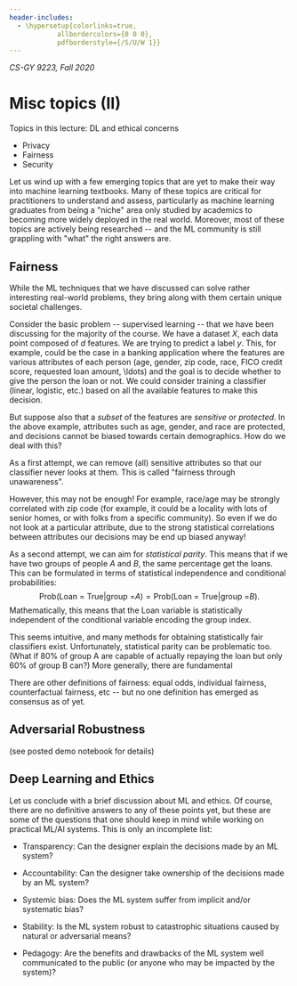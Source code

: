 ```yaml
---
header-includes:
  - \hypersetup{colorlinks=true,
            allbordercolors={0 0 0},
            pdfborderstyle={/S/U/W 1}}
---
```


_CS-GY 9223, Fall 2020_

# Misc topics (II)

Topics in this lecture: DL and ethical concerns

* Privacy
* Fairness
* Security

Let us wind up with a few emerging topics that are yet to make their way into machine learning textbooks. Many of these topics are critical for practitioners to understand and assess, particularly as machine learning graduates from being a "niche" area only studied by academics to becoming more widely deployed in the real world. Moreover, most of these topics are actively being researched -- and the ML community is still grappling with "what" the right answers are.

## Fairness

While the ML techniques that we have discussed can solve rather interesting real-world problems, they bring along with them certain unique societal challenges.

Consider the basic problem -- supervised learning -- that we have been discussing for the majority of the course. We have a dataset $X$, each data point composed of $d$ features. We are trying to predict a label $y$. This, for example, could be the case in a banking application where the features are various attributes of each person (age, gender, zip code, race, FICO credit score, requested loan amount, \ldots) and the goal is to decide whether to give the person the loan or not. We could consider training a classifier (linear, logistic, etc.) based on all the available features to make this decision.

But suppose also that a *subset* of the features are *sensitive* or *protected*. In the above example, attributes such as age, gender, and race are protected, and decisions cannot be biased towards certain demographics. How do we deal with this?

As a first attempt, we can remove (all) sensitive attributes so that our classifier never looks at them. This is called "fairness through unawareness".

However, this may not be enough! For example, race/age may be strongly correlated with zip code (for example, it could be a locality with lots of senior homes, or with folks from a specific community). So even if we do not look at a particular attribute, due to the strong statistical correlations between attributes our decisions may be end up biased anyway!

As a second attempt, we can aim for *statistical parity*. This means that if we have two groups of people $A$ and $B$, the same percentage get the loans. This can be formulated in terms of statistical independence and conditional probabilities:  
$$
\text{Prob}(\text{Loan = True} | \text{group =} A) = \text{Prob}(\text{Loan = True} | \text{group =} B).
$$
Mathematically, this means that the $\text{Loan}$ variable is statistically independent of the conditional variable encoding the group index.

This seems intuitive, and many methods for obtaining statistically fair classifiers exist. Unfortunately, statistical parity can be problematic too. (What if $80 \%$ of group A are capable of actually repaying the loan but only $60 \%$ of group B can?) More generally, there are fundamental  

There are other definitions of fairness: equal odds, individual fairness, counterfactual fairness, etc -- but no one definition has emerged as consensus as of yet.

## Adversarial Robustness

(see posted demo notebook for details)

## Deep Learning and Ethics

Let us conclude with a brief discussion about ML and ethics. Of course, there are no definitive answers to any of these points yet, but these are some of the questions that one should keep in mind while working on practical ML/AI systems. This is only an incomplete list:

* Transparency: Can the designer explain the decisions made by an ML system?

* Accountability: Can the designer take ownership of the decisions made by an ML system?

* Systemic bias: Does the ML system suffer from implicit and/or systematic bias?

* Stability: Is the ML system robust to catastrophic situations caused by natural or adversarial means?

* Pedagogy: Are the benefits and drawbacks of the ML system well communicated to the public (or anyone who may be impacted by the system)?

